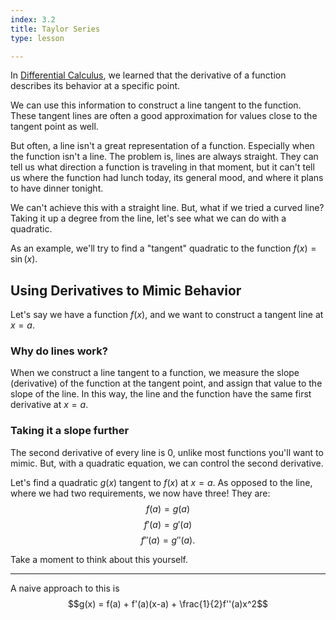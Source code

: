 ```yaml
---
index: 3.2
title: Taylor Series
type: lesson

---
```


In [Differential Calculus](/learn/calculus/differential), we learned that the derivative of a function describes its behavior at a specific point.

We can use this information to construct a line tangent to the function. These tangent lines are often a good approximation for values close to the tangent point as well.

But often, a line isn't a great representation of a function. Especially when the function isn't a line. The problem is, lines are always straight. They can tell us what direction a function is traveling in that moment, but it can't tell us where the function  had lunch today, its general mood, and where it plans to have dinner tonight.

We can't achieve this with a straight line. But, what if we tried a curved line? Taking it up a degree from the line, let's see what we can do with a quadratic.

As an example, we'll try to find a "tangent" quadratic to the  function $f(x) = \sin(x).$

## Using Derivatives to Mimic Behavior

Let's say we have a function $f(x)$, and we want to construct a tangent line at $x=a$.

### Why do lines work?
When we construct a line tangent to a function, we measure the slope (derivative) of the function at the tangent point, and assign that value to the slope of the line. In this way, the line and the function have the same first derivative at $x=a$.
### Taking it a slope further
The second derivative of every line is 0, unlike most functions you'll want to mimic. But, with a quadratic equation, we can control the second derivative.

Let's find a quadratic $g(x)$ tangent to $f(x)$ at $x=a$.
As opposed to the line, where we had two requirements, we now have three!
They are: 
$$f(a)=g(a)$$ $$f'(a)=g'(a)$$ $$f''(a)=g''(a).$$

Take a moment to think about this yourself.

---

A naive  approach to this is
$$g(x) = f(a) + f'(a)(x-a) + \frac{1}{2}f''(a)x^2$$
<!--stackedit_data:
eyJoaXN0b3J5IjpbMzYwMzg3OTI4LDE2NTkzNDIyMjcsLTE4Nz
Q0ODk4NTQsNzM0MzI3MzQ5LC0xMDI3NjY4NTksLTI0NTYyNjEw
MCwtMTcwODI0MDAzOSw0ODc4NTk5MTksMzY2ODMyMDc0LDY4Nz
k0Njg5OCwxODI5OTk1MDEsMTgxMjQ2MDAzNSwtMTE4NjgxOTUx
MywtMTcxMzc0MDU2MSwtMTE3OTY0OTczNywtMjcyNzg0ODk0LD
ExNzg4NTgyMSwtOTk1NjkyOTczLC0xMTc0MTAwNjM1XX0=
-->